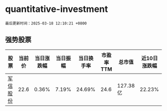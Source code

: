 # quantitative-investment

`最后更新时间：2025-03-18 12:10:21 +0800`

## 强势股票

|股票|当前价|当日涨跌幅|当日振幅|当日换手率|市盈率TTM|总市值|近10日涨跌幅|
|----|----|----|----|----|----|----|----|
|[军信股份](https://xueqiu.com/S/SZ301109)|22.6|0.36%|7.19%|24.69%|24.6|127.38亿|22.23%|
